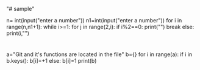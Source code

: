"# sample"


n= int(input("enter a number"))
n1=int(input("enter a number"))
for i in range(n,n1+1):
  while i>=1:
    for j in range(2,i):
      if i%2==0:
        print("")
        break
    else:
      print(i,"")



  #
  a="Git and it's functions are located in the file"
  b={} 
  for i in range(a):
    if i in b.keys():
      b[i]=+1 
    else:
      b[i]=1
print(b)
